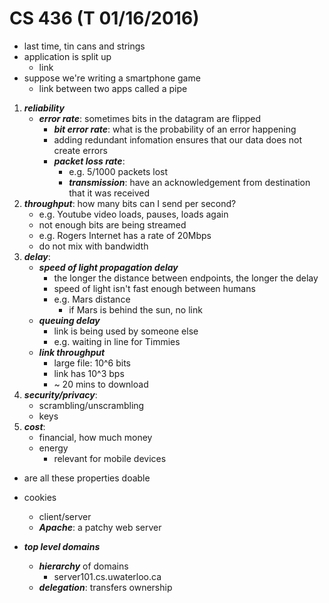 # CS 436 (T 01/16/2016)

- last time, tin cans and strings
- application is split up
	- link
- suppose we're writing a smartphone game
	- link between two apps called a pipe
1. ***reliability***
	- ***error rate***: sometimes bits in the datagram are flipped
		- ***bit error rate***: what is the probability of an error happening
		- adding redundant infomation ensures that our data does not create errors
		- ***packet loss rate***:
			- e.g. 5/1000 packets lost
			- ***transmission***: have an acknowledgement from destination that it was received
2. ***throughput***:	how many bits can I send per second?
	- e.g. Youtube video loads, pauses, loads again
	- not enough bits are being streamed
	- e.g. Rogers Internet has a rate of 20Mbps
	- do not mix with bandwidth
3. ***delay***:
	- ***speed of light propagation delay***
		- the longer the distance between endpoints, the longer the delay
		- speed of light isn't fast enough between humans
		- e.g. Mars distance
			- if Mars is behind the sun, no link
	- ***queuing delay***
		- link is being used by someone else
		- e.g. waiting in line for Timmies
	- ***link throughput***
		- large file: 10^6 bits
		- link has 10^3 bps
		- ~ 20 mins to download
4. ***security/privacy***:
	- scrambling/unscrambling
	- keys
5. ***cost***:
	- financial, how much money
	- energy
		- relevant for mobile devices
- are all these properties doable

- cookies
	- client/server
	- ***Apache***: a patchy web server 
- ***top level domains***
	- ***hierarchy*** of domains
		- server101.cs.uwaterloo.ca
	- ***delegation***: transfers ownership
